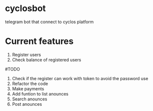 # cyclosbot
telegram bot that connect to cyclos platform

# Current features
1. Register users
2. Check balance of registered users

#TODO
1. Check if the register can work with token to avoid the password use
2. Refactor the code
3. Make payments
4. Add funtion to list anounces
5. Search anounces
6. Post anounces
